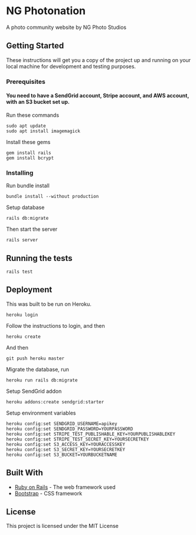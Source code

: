 # NG Photonation

A photo community website by NG Photo Studios

## Getting Started

These instructions will get you a copy of the project up and running on your local machine for development and testing purposes.

### Prerequisites

#### You need to have a SendGrid account, Stripe account, and AWS account, with an S3 bucket set up.

Run these commands
```
sudo apt update
sudo apt install imagemagick
```

Install these gems

```
gem install rails
gem install bcrypt
```

### Installing

Run bundle install

```
bundle install --without production
```

Setup database

```
rails db:migrate
```

Then start the server

```
rails server
```

## Running the tests

```
rails test
```

## Deployment

This was built to be run on Heroku.

```
heroku login
```

Follow the instructions to login, and then

```
heroku create
```

And then

```
git push heroku master
```

Migrate the database, run

```
heroku run rails db:migrate
```

Setup SendGrid addon
```
heroku addons:create sendgrid:starter
```

Setup environment variables
```
heroku config:set SENDGRID_USERNAME=apikey
heroku config:set SENDGRID_PASSWORD=YOURPASSWORD
heroku config:set STRIPE_TEST_PUBLISHABLE_KEY=YOURPUBLISHABLEKEY
heroku config:set STRIPE_TEST_SECRET_KEY=YOURSECRETKEY
heroku config:set S3_ACCESS_KEY=YOURACCESSKEY
heroku config:set S3_SECRET_KEY=YOURSECRETKEY
heroku config:set S3_BUCKET=YOURBUCKETNAME
```

## Built With

- [Ruby on Rails](https://rubyonrails.org/) - The web framework used
- [Bootstrap](https://getbootstrap.com/) - CSS framework

## License

This project is licensed under the MIT License
